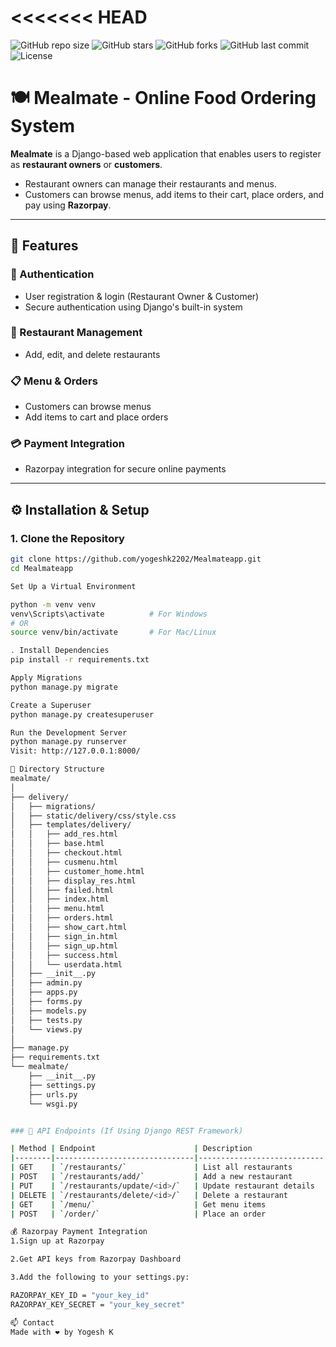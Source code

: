 
<<<<<<< HEAD
=======
![GitHub repo size](https://img.shields.io/github/repo-size/yogeshk2202/Mealmateapp)
![GitHub stars](https://img.shields.io/github/stars/yogeshk2202/Mealmateapp?style=social)
![GitHub forks](https://img.shields.io/github/forks/yogeshk2202/Mealmateapp?style=social)
![GitHub last commit](https://img.shields.io/github/last-commit/yogeshk2202/Mealmateapp)
![License](https://img.shields.io/badge/License-MIT-blue.svg)

# 🍽️ Mealmate - Online Food Ordering System

**Mealmate** is a Django-based web application that enables users to register as **restaurant owners** or **customers**.  
- Restaurant owners can manage their restaurants and menus.  
- Customers can browse menus, add items to their cart, place orders, and pay using **Razorpay**.

---

## 🚀 Features

### 🔐 Authentication
- User registration & login (Restaurant Owner & Customer)
- Secure authentication using Django's built-in system

### 🏪 Restaurant Management
- Add, edit, and delete restaurants

### 📋 Menu & Orders
- Customers can browse menus
- Add items to cart and place orders

### 💳 Payment Integration
- Razorpay integration for secure online payments

---

## ⚙️ Installation & Setup

### 1. Clone the Repository
```bash
git clone https://github.com/yogeshk2202/Mealmateapp.git
cd Mealmateapp

Set Up a Virtual Environment

python -m venv venv
venv\Scripts\activate          # For Windows
# OR
source venv/bin/activate       # For Mac/Linux

. Install Dependencies
pip install -r requirements.txt

Apply Migrations
python manage.py migrate

Create a Superuser
python manage.py createsuperuser

Run the Development Server
python manage.py runserver
Visit: http://127.0.0.1:8000/

📁 Directory Structure
mealmate/
│
├── delivery/
│   ├── migrations/
│   ├── static/delivery/css/style.css
│   ├── templates/delivery/
│   │   ├── add_res.html
│   │   ├── base.html
│   │   ├── checkout.html
│   │   ├── cusmenu.html
│   │   ├── customer_home.html
│   │   ├── display_res.html
│   │   ├── failed.html
│   │   ├── index.html
│   │   ├── menu.html
│   │   ├── orders.html
│   │   ├── show_cart.html
│   │   ├── sign_in.html
│   │   ├── sign_up.html
│   │   ├── success.html
│   │   └── userdata.html
│   ├── __init__.py
│   ├── admin.py
│   ├── apps.py
│   ├── forms.py
│   ├── models.py
│   ├── tests.py
│   └── views.py
│
├── manage.py
├── requirements.txt
└── mealmate/
    ├── __init__.py
    ├── settings.py
    ├── urls.py
    └── wsgi.py


### 🔌 API Endpoints (If Using Django REST Framework)

| Method | Endpoint                      | Description                |
|--------|-------------------------------|----------------------------|
| GET    | `/restaurants/`               | List all restaurants       |
| POST   | `/restaurants/add/`           | Add a new restaurant       |
| PUT    | `/restaurants/update/<id>/`   | Update restaurant details  |
| DELETE | `/restaurants/delete/<id>/`   | Delete a restaurant        |
| GET    | `/menu/`                      | Get menu items             |
| POST   | `/order/`                     | Place an order             |

💰 Razorpay Payment Integration
1.Sign up at Razorpay

2.Get API keys from Razorpay Dashboard

3.Add the following to your settings.py:

RAZORPAY_KEY_ID = "your_key_id"
RAZORPAY_KEY_SECRET = "your_key_secret"

📫 Contact
Made with ❤️ by Yogesh K


